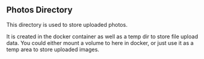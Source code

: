 ## Photos Directory

This directory is used to store uploaded photos.

It is created in the docker container as well as a temp dir
to store file upload data.  You could either mount a volume
to here in docker, or just use it as a temp area to store 
uploaded images.
